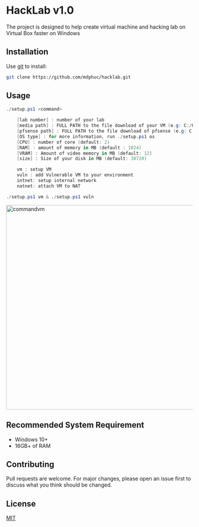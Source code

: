 # HackLab v1.0
The project is designed to help create virtual machine and hacking lab on Virtual Box faster on Windows
## Installation 
Use [git]("https://git-scm.com/") to install:
```bash
git clone https://github.com/mdphuc/hacklab.git
```
## Usage
```powershell
./setup.ps1 <command>

    [lab number] : number of your lab
    [media path] : FULL PATH to the file download of your VM (e.g: C:/Users/path/to/your/<VM file>)
    [pfsense path] : FULL PATH to the file download of pfsense (e.g: C:/Users/path/to/the/<pfsense file>)
    [OS type] : for more information, run ./setup.ps1 os
    [CPU] : number of core (default: 2)
    [RAM] : amount of memory in MB (default : 1024)
    [VRAM] : Amount of video memory in MB (default: 12) 
    [size] : Size of your disk in MB (default: 30720)

    vm : setup VM
    vuln : add Vulnerable VM to your environment
    intnet: setup internal network
    natnet: attach VM to NAT
```
```powershell
./setup.ps1 vm & ./setup.ps1 vuln
```
<img width="550" alt="commandvm" src="https://github.com/mdphuc/hacklab/assets/41264640/5cf68ab6-c555-4c98-811d-9a31e207b4f0">

## Recommended System Requirement
- Windows 10+
- 16GB+ of RAM

## Contributing
Pull requests are welcome. For major changes, please open an issue first to discuss what you think should be changed.

## License
[MIT](https://choosealicense.com/licenses/mit/)
